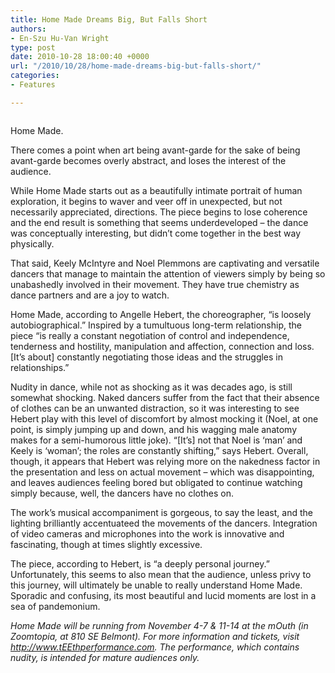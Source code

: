 ```yaml
---
title: Home Made Dreams Big, But Falls Short
authors:
- En-Szu Hu-Van Wright
type: post
date: 2010-10-28 18:00:40 +0000
url: "/2010/10/28/home-made-dreams-big-but-falls-short/"
categories:
- Features

---
```

<div id="attachment_419" style="width: 194px" class="wp-caption alignleft">
  <a href="https://i0.wp.com/www.reedquest.org/wp-content/uploads/2010/10/homeMADE-fire-image-web.jpeg"><img class="size-full wp-image-419 " title="homeMADE " src="https://i0.wp.com/www.reedquest.org/wp-content/uploads/2010/10/homeMADE-fire-image-web.jpeg?resize=184%2C270" alt="" data-recalc-dims="1" /></a>
  
  <p class="wp-caption-text">
    Home Made.
  </p>
</div>

There comes a point when art being avant-garde for the sake of being avant-garde becomes overly abstract, and loses the interest of the audience.

While Home Made starts out as a beautifully intimate portrait of human exploration, it begins to waver and veer off in unexpected, but not necessarily appreciated, directions. The piece begins to lose coherence and the end result is something that seems underdeveloped &#8211; the dance was conceptually interesting, but didn&#8217;t come together in the best way physically.

That said, Keely McIntyre and Noel Plemmons are captivating and versatile dancers that manage to maintain the attention of viewers simply by being so unabashedly involved in their movement. They have true chemistry as dance partners and are a joy to watch.

Home Made, according to Angelle Hebert, the choreographer, “is loosely autobiographical.” Inspired by a tumultuous long-term relationship, the piece “is really a constant negotiation of control and independence, tenderness and hostility, manipulation and affection, connection and loss. [It’s about] constantly negotiating those ideas and the struggles in relationships.”

Nudity in dance, while not as shocking as it was decades ago, is still somewhat shocking. Naked dancers suffer from the fact that their absence of clothes can be an unwanted distraction, so it was interesting to see Hebert play with this level of discomfort by almost mocking it (Noel, at one point, is simply jumping up and down, and his wagging male anatomy makes for a semi-humorous little joke). “[It’s] not that Noel is ‘man’ and Keely is ‘woman’; the roles are constantly shifting,” says Hebert. Overall, though, it appears that Hebert was relying more on the nakedness factor in the presentation and less on actual movement &#8211; which was disappointing, and leaves audiences feeling bored but obligated to continue watching simply because, well, the dancers have no clothes on.

The work’s musical accompaniment is gorgeous, to say the least, and the lighting brilliantly accentuateed the movements of the dancers. Integration of video cameras and microphones into the work is innovative and fascinating, though at times slightly excessive.

The piece, according to Hebert, is “a deeply personal journey.” Unfortunately, this seems to also mean that the audience, unless privy to this journey, will ultimately be unable to really understand Home Made. Sporadic and confusing, its most beautiful and lucid moments are lost in a sea of pandemonium.

_Home Made will be running from November 4-7 & 11-14 at the mOuth (in Zoomtopia, at 810 SE Belmont). For more information and tickets, visit <http://www.tEEthperformance.com>. The performance, which contains nudity, is intended for mature audiences only._